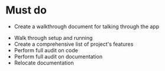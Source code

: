 # Must do

<!-- x Add in some Guard Rails -->
<!-- * Add a CLI for interacting with the API -->
* Create a walkthrough document for talking through the app
<!-- * Add FastAPI for agent backend running as a service -->
<!-- * Split project: MVP | MVP Deployment -->
<!-- * Reduce deployment -->
<!-- x Reduce MVP -->
* Walk through setup and running
* Create a comprehensive list of project's features
* Perform full audit on code
* Perform full audit on documentation
* Relocate documentation
<!-- * Remove qa-cli -->
